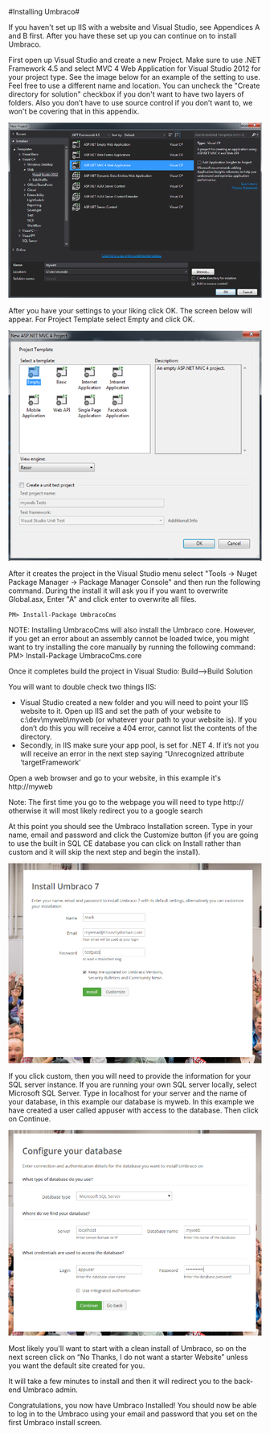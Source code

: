 #Installing Umbraco#

If you haven't set up IIS with a website and Visual Studio, see Appendices A and B first.  After you have these set up you can continue on to install Umbraco.

First open up Visual Studio and create a new Project.  Make sure to use .NET Framework 4.5 and select MVC 4 Web Application for
Visual Studio 2012 for your project type.  See the image below for an example of the setting to use.  Feel free to use a different name and location.  You can uncheck the "Create directory for solution" checkbox if you don't want to have two layers of folders.  Also you don’t have to use source control if you don’t want to, we won't be covering that in this appendix.

![Create New Project Step 1 Visual Studio](assets/VisualStudioNewProject.png)

After you have your settings to your liking click OK.  The screen below will appear.  For Project Template select Empty and click OK.

![Create New Project Step 2 Visual Studio](assets/VisualStudioNewProjectStep2.png)

After it creates the project in the Visual Studio menu select "Tools → Nuget Package Manager → Package
Manager Console" and then run the following command.  During the install it will ask you if you
want to overwrite Global.asx, Enter "A" and click enter to overwrite all files.
```
PM> Install-Package UmbracoCms
```

NOTE: Installing UmbracoCms will also install the Umbraco core.  However, if you get an error about an assembly cannot be loaded twice, you might want to try installing the core manually by running the following command:
PM> Install-Package UmbracoCms.core

Once it completes build the project in Visual Studio: Build-->Build Solution

You will want to double check two things IIS:

*   Visual Studio created a new folder and you will need to point your IIS website to it. Open up IIS and set the path of your website to c:\dev\myweb\myweb (or whatever your path to your website is).    If you don’t do this you will receive a 404 error, cannot list the contents of the directory.
*   Secondly, in IIS make sure your app pool, is set for .NET 4.  If it’s not you will receive an error in the next step saying “Unrecognized attribute ‘targetFramework’

Open a web browser and go to your website, in this example it's http://myweb

Note: The first time you go to the webpage you will need to type http:// otherwise it will most likely redirect you to a google search

At this point you should see the Umbraco Installation screen.  Type in your name, email and password and click the Customize button (if you are going to use the built in SQL CE database you can click on Install rather than custom and it will skip the next step and begin the install).

![Installing Umbraco Step 1](assets/Umbraco7InstallPage1.png)

If you click custom, then you will need to provide the information for your SQL server instance.  If you are running your own SQL server locally,  select Microsoft SQL Server.  Type in localhost for your server and the name of your database, in this example our database is myweb.  In this example we have created a user called appuser with access to the database. 
Then click on Continue.

![Installing Umbraco Step 2](assets/Umbraco7InstallPage2.png)

Most likely you'll want to start with a clean install of Umbraco, so on the next screen click on “No Thanks, I do not want a starter Website” unless you want the default site created for you.

It will take a few minutes to install and then it will redirect you to the back-end Umbraco admin.

Congratulations, you now have Umbraco Installed! You should now be able to log in to the Umbraco using your email and password that you set on the first Umbraco install screen.